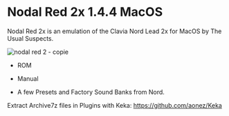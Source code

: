# Nodal Red 2x 1.4.4 MacOS


Nodal Red 2x is an emulation of the Clavia Nord Lead 2x for MacOS by The Usual Suspects.

![nodal red 2 - copie](https://github.com/user-attachments/assets/260295f9-21b2-4e84-aa16-d4c76d1cf4b0)

- ROM

- Manual

- A few Presets and Factory Sound Banks from Nord.

Extract Archive7z files in Plugins with Keka: https://github.com/aonez/Keka
